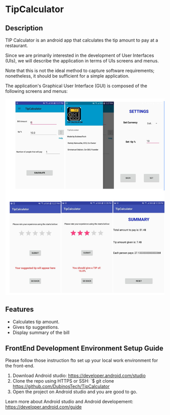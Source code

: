 # TipCalculator
## Description
TIP Calculator is an android app that calculates the tip amount to pay at a restaurant. 

Since we are primarily interested in the development of User Interfaces (UIs), we will describe the application in terms of UIs screens and menus. 

Note that this is not the ideal method to capture software requirements; nonetheless, it should be sufficient for a simple application. 

The application's Graphical User Interface (GUI) is composed of the following screens and menus:

![](TipCalculator.JPG)

## Features
* Calculates tip amount. 
* Gives tip suggestions.
* Display summary of the bill

## FrontEnd Development Environment Setup Guide

Please follow those instruction fto set up your local work environment for the front-end. 

1. Download Android studio: https://developer.android.com/studio 
2. Clone the repo using HTTPS or SSH: `$ git clone https://github.com/DubinosTech/TipCalculator
3. Open the project on Android studio and you are good to go. 

Learn more about Android studio and Android developement: https://developer.android.com/guide
